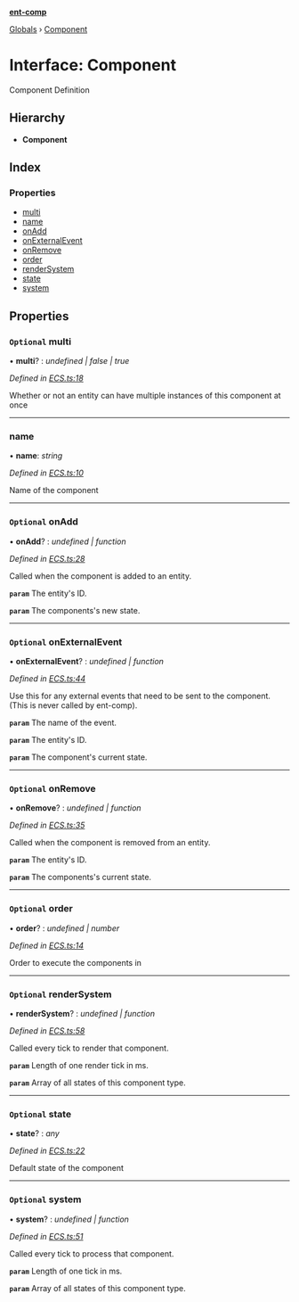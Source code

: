 **[ent-comp](../README.md)**

[Globals](../README.md) › [Component](component.md)

# Interface: Component

Component Definition

## Hierarchy

* **Component**

## Index

### Properties

* [multi](component.md#optional-multi)
* [name](component.md#name)
* [onAdd](component.md#optional-onadd)
* [onExternalEvent](component.md#optional-onexternalevent)
* [onRemove](component.md#optional-onremove)
* [order](component.md#optional-order)
* [renderSystem](component.md#optional-rendersystem)
* [state](component.md#optional-state)
* [system](component.md#optional-system)

## Properties

### `Optional` multi

• **multi**? : *undefined | false | true*

*Defined in [ECS.ts:18](https://github.com/PandawanFr/ent-comp/blob/746c7ac/src/ECS.ts#L18)*

Whether or not an entity can have multiple instances of this component at once

___

###  name

• **name**: *string*

*Defined in [ECS.ts:10](https://github.com/PandawanFr/ent-comp/blob/746c7ac/src/ECS.ts#L10)*

Name of the component

___

### `Optional` onAdd

• **onAdd**? : *undefined | function*

*Defined in [ECS.ts:28](https://github.com/PandawanFr/ent-comp/blob/746c7ac/src/ECS.ts#L28)*

Called when the component is added to an entity.

**`param`** The entity's ID.

**`param`** The components's new state.

___

### `Optional` onExternalEvent

• **onExternalEvent**? : *undefined | function*

*Defined in [ECS.ts:44](https://github.com/PandawanFr/ent-comp/blob/746c7ac/src/ECS.ts#L44)*

Use this for any external events that need to be sent to the component.
(This is never called by ent-comp).

**`param`** The name of the event.

**`param`** The entity's ID.

**`param`** The component's current state.

___

### `Optional` onRemove

• **onRemove**? : *undefined | function*

*Defined in [ECS.ts:35](https://github.com/PandawanFr/ent-comp/blob/746c7ac/src/ECS.ts#L35)*

Called when the component is removed from an entity.

**`param`** The entity's ID.

**`param`** The components's current state.

___

### `Optional` order

• **order**? : *undefined | number*

*Defined in [ECS.ts:14](https://github.com/PandawanFr/ent-comp/blob/746c7ac/src/ECS.ts#L14)*

Order to execute the components in

___

### `Optional` renderSystem

• **renderSystem**? : *undefined | function*

*Defined in [ECS.ts:58](https://github.com/PandawanFr/ent-comp/blob/746c7ac/src/ECS.ts#L58)*

Called every tick to render that component.

**`param`** Length of one render tick in ms.

**`param`** Array of all states of this component type.

___

### `Optional` state

• **state**? : *any*

*Defined in [ECS.ts:22](https://github.com/PandawanFr/ent-comp/blob/746c7ac/src/ECS.ts#L22)*

Default state of the component

___

### `Optional` system

• **system**? : *undefined | function*

*Defined in [ECS.ts:51](https://github.com/PandawanFr/ent-comp/blob/746c7ac/src/ECS.ts#L51)*

Called every tick to process that component.

**`param`** Length of one tick in ms.

**`param`** Array of all states of this component type.